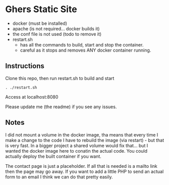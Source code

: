 # Ghers Static Site
- docker (must be installed)
- apache (is not required... docker builds it)
- the conf file is not used (todo to remove it)
- restart.sh 
  - has all the commands to build, start and stop the container.
  - careful as it stops and removes ANY docker container running.

## Instructions
Clone this repo, then run restart.sh to build and start
```
. ./restart.sh
```
Access at localhost:8080

Please update me (the readme) if you see any issues.

## Notes
I did not mount a volume in the docker image, tha means that every time I make a change
to the code I have to rebuild the image (via restart) - but that is very fast.  In a bigger project a shared 
volume would fix that... but I wanted the docker image here to conatin the actual code.  You could
actually deploy the built container if you want.

The contact page is just a placeholder.  If all that is needed is a mailto link then the 
page may go away.  If you want to add a little PHP to send an actual form to an email I
think we can do that pretty easily.

